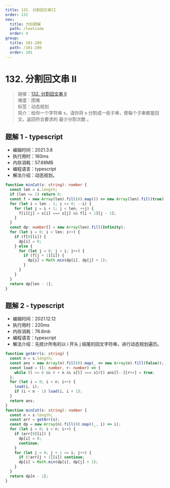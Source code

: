 ```yaml
---
title: 132. 分割回文串II
order: 132
nav:
  title: 力扣题解
  path: /leetcode
  order: 4
group:
  title: 101-200
  path: /101-200
  order: 101
---
```


# 132. 分割回文串 II

> 链接：[132. 分割回文串 II](https://leetcode-cn.com/problems/palindrome-partitioning-ii/)  
> 难度：困难  
> 标签：动态规划  
> 简介：给你一个字符串 s，请你将 s 分割成一些子串，使每个子串都是回文。返回符合要求的 最少分割次数 。

## 题解 1 - typescript

- 编辑时间：2021.3.8
- 执行用时：160ms
- 内存消耗：57.68MB
- 编程语言：typescript
- 解法介绍：动态规划。

```typescript
function minCut(s: string): number {
  const len = s.length;
  if (len <= 1) return 0;
  const f = new Array(len).fill(0).map(() => new Array(len).fill(true));
  for (let i = len - 1; i >= 0; --i) {
    for (let j = i + 1; j < len; ++j) {
      f[i][j] = s[i] === s[j] && f[i + 1][j - 1];
    }
  }
  const dp: number[] = new Array(len).fill(Infinity);
  for (let i = 0; i < len; i++) {
    if (f[0][i]) {
      dp[i] = 0;
    } else {
      for (let j = 0; j < i; j++) {
        if (f[j + 1][i]) {
          dp[i] = Math.min(dp[i], dp[j] + 1);
        }
      }
    }
  }
  return dp[len - 1];
}
```

## 题解 2 - typescript

- 编辑时间：2021.12.12
- 执行用时：220ms
- 内存消耗：76.6mb
- 编程语言：typescript
- 解法介绍：先统计所有的以 i 开头 j 结尾的回文字符串，进行动态规划遍历。

```typescript
function getArr(s: string) {
  const n = s.length;
  const ans = new Array(n).fill(0).map(_ => new Array(n).fill(false));
  const load = (l: number, r: number) => {
    while (l >= 0 && r < n && s[l] === s[r]) ans[l--][r++] = true;
  };
  for (let i = 0; i < n; i++) {
    load(i, i);
    if (i < n - 1) load(i, i + 1);
  }
  return ans;
}
function minCut(s: string): number {
  const n = s.length;
  const arr = getArr(s);
  const dp = new Array(n).fill(0).map((_, i) => i);
  for (let i = 0; i < n; i++) {
    if (arr[0][i]) {
      dp[i] = 0;
      continue;
    }
    for (let j = 0; j + 1 <= i; j++) {
      if (!arr[j + 1][i]) continue;
      dp[i] = Math.min(dp[i], dp[j] + 1);
    }
  }
  return dp[n - 1];
}
```
